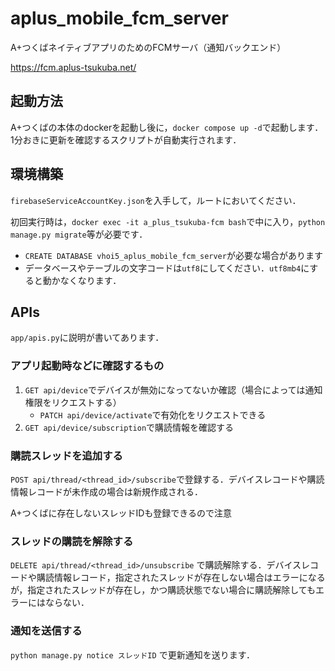 # aplus_mobile_fcm_server

A+つくばネイティブアプリのためのFCMサーバ（通知バックエンド）

https://fcm.aplus-tsukuba.net/

## 起動方法
A+つくばの本体のdockerを起動し後に，`docker compose up -d`で起動します．
1分おきに更新を確認するスクリプトが自動実行されます．

## 環境構築
`firebaseServiceAccountKey.json`を入手して，ルートにおいてください．

初回実行時は，`docker exec -it a_plus_tsukuba-fcm bash`で中に入り，`python manage.py migrate`等が必要です．

 - `CREATE DATABASE vhoi5_aplus_mobile_fcm_server`が必要な場合があります
 - データベースやテーブルの文字コードは`utf8`にしてください．`utf8mb4`にすると動かなくなります．

## APIs
`app/apis.py`に説明が書いてあります．
### アプリ起動時などに確認するもの

1. `GET api/device`でデバイスが無効になってないか確認（場合によっては通知権限をリクエストする）
    - `PATCH api/device/activate`で有効化をリクエストできる
2. `GET api/device/subscription`で購読情報を確認する

### 購読スレッドを追加する

`POST api/thread/<thread_id>/subscribe`で登録する．デバイスレコードや購読情報レコードが未作成の場合は新規作成される．

A+つくばに存在しないスレッドIDも登録できるので注意

### スレッドの購読を解除する

`DELETE api/thread/<thread_id>/unsubscribe` で購読解除する．デバイスレコードや購読情報レコード，指定されたスレッドが存在しない場合はエラーになるが，指定されたスレッドが存在し，かつ購読状態でない場合に購読解除してもエラーにはならない．

### 通知を送信する
```python manage.py notice スレッドID```
で更新通知を送ります．
